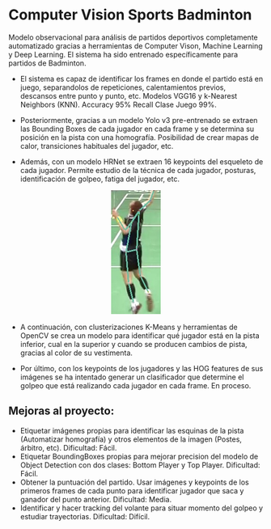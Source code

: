 # Computer Vision Sports Badminton
Modelo observacional para análisis de partidos deportivos completamente automatizado gracias a herramientas de Computer Vison, Machine Learning y Deep Learning. El sistema ha sido entrenado específicamente para partidos de Badminton.

- El sistema es capaz de identificar los frames en donde el partido está en juego, separandolos de repeticiones, calentamientos previos, descansos entre punto y punto, etc. Modelos VGG16 y k-Nearest Neighbors (KNN). Accuracy 95% Recall Clase Juego 99%.

- Posteriormente, gracias a un modelo Yolo v3 pre-entrenado se extraen las Bounding Boxes de cada jugador en cada frame y se determina su posición en la pista con una homografía. Posibilidad de crear mapas de calor, transiciones habituales del jugador, etc.

- Además, con un modelo HRNet se extraen 16 keypoints del esqueleto de cada jugador. Permite estudio de la técnica de cada jugador, posturas, identificación de golpeo, fatiga del jugador, etc.

<p align="center">
<img src="imagenesqueleto.jpg">
</p>


- A continuación, con clusterizaciones K-Means y herramientas de OpenCV se crea un modelo para identificar qué jugador está en la pista inferior, cual en la superior y cuando se producen cambios de pista, gracias al color de su vestimenta.

- Por último, con los keypoints de los jugadores y las HOG features de sus imágenes se ha intentado generar un clasificador que determine el golpeo que está realizando cada jugador en cada frame. En proceso.

## Mejoras al proyecto:
- Etiquetar imágenes propias para identificar las esquinas de la pista (Automatizar homografía) y otros elementos de la imagen (Postes, árbitro, etc). Dificultad: Fácil.
- Etiquetar BoundingBoxes propias para mejorar precision del modelo de Object Detection con dos clases: Bottom Player y Top Player. Dificultad: Fácil.
- Obtener la puntuación del partido. Usar imágenes y keypoints de los primeros frames de cada punto para identificar jugador que saca y ganador del punto anterior. Dificultad: Media.
- Identificar y hacer tracking del volante para situar momento del golpeo y estudiar trayectorias. Dificultad: Difícil.




